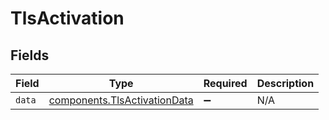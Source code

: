 # TlsActivation


## Fields

| Field                                                                               | Type                                                                                | Required                                                                            | Description                                                                         |
| ----------------------------------------------------------------------------------- | ----------------------------------------------------------------------------------- | ----------------------------------------------------------------------------------- | ----------------------------------------------------------------------------------- |
| `data`                                                                              | [components.TlsActivationData](../../../sdk/models/components/tlsactivationdata.md) | :heavy_minus_sign:                                                                  | N/A                                                                                 |